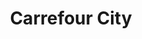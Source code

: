 ---
title: "Carrefour City"
url: /chambery/carrefour-city-rue-de-la-republique/
shop: Supermarkt
---